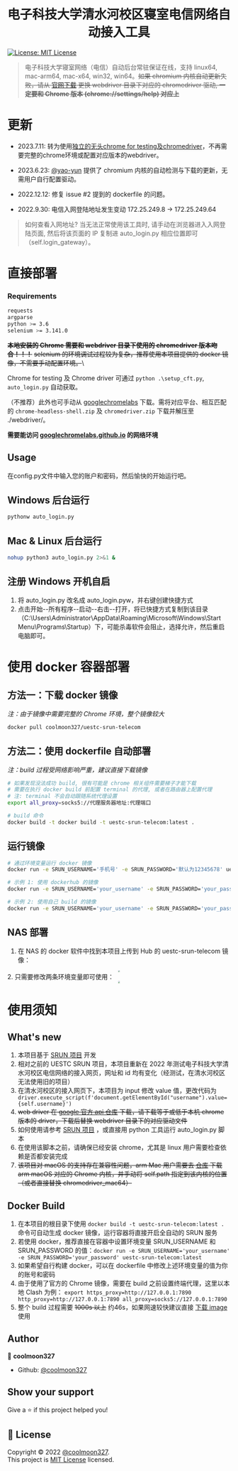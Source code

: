 <h1 align="center">电子科技大学清水河校区寝室电信网络自动接入工具</h1>
<p>
  <a href="https://mit-license.org/">
    <img alt="License: MIT License" src="https://img.shields.io/badge/License-MIT License-yellow.svg" target="_blank" />
  </a>
</p>

> 电子科技大学寝室网络（电信）自动后台常驻保证在线，支持 linux64, mac-arm64, mac-x64, win32, win64。~~如果 chromium 内核自动更新失败，请从 [官网下载](https://chromedriver.chromium.org/downloads) 更换 webdriver 目录下对应的 chromedriver 驱动, **一定要和 Chrome 版本 (chrome://settings/help) 对应上**~~ 

# 更新
- 2023.7.11: 转为使用[独立的无头chrome for testing及chromedriver](https://developer.chrome.com/blog/chrome-for-testing/)，不再需要完整的chrome环境或配置对应版本的webdriver。

- 2023.6.23: [@yao-yun](https://github.com/yao-yun) 提供了 chromium 内核的自动检测与下载的更新，无需用户自行配置驱动。

- 2022.12.12: 修复 issue #2 提到的 dockerfile 的问题。

- 2022.9.30: 电信入网登陆地址发生变动 172.25.249.8 -> 172.25.249.64
> 如何查看入网地址? 当无法正常使用该工具时, 请手动在浏览器进入入网登陆页面, 然后将该页面的 IP 复制进 auto_login.py 相应位置即可（self.login_gateway）。

# 直接部署

### Requirements
```sh
requests
argparse
python >= 3.6
selenium >= 3.141.0
```
~~**本地安装的 Chrome 需要和 webdriver 目录下使用的 chromedriver 版本吻合！！！**~~
~~selenium 的环境调试过程较为复杂，推荐使用本项目提供的 docker 镜像，不需要手动配置环境。~~\

Chrome for testing 及 Chrome driver 可通过 `python .\setup_cft.py`, `auto_login.py` 自动获取。

（不推荐）此外也可手动从 [googlechromelabs](https://googlechromelabs.github.io/chrome-for-testing/) 下载。需将对应平台、相互匹配的 `chrome-headless-shell.zip` 及 `chromedriver.zip` 下载并解压至 ./webdriver/。 

**需要能访问 [googlechromelabs.github.io](googlechromelabs.github.io) 的网络环境**

## Usage
在config.py文件中输入您的账户和密码，然后愉快的开始运行吧。

## Windows 后台运行
```sh
pythonw auto_login.py
```

## Mac & Linux 后台运行
```sh
nohup python3 auto_login.py 2>&1 &
```

## 注册 Windows 开机自启
1. 将 auto_login.py 改名成 auto_login.pyw，并右键创建快捷方式
2. 点击开始--所有程序--启动--右击--打开，将已快捷方式复制到该目录（C:\Users\Administrator\AppData\Roaming\Microsoft\Windows\Start Menu\Programs\Startup）下，可能杀毒软件会阻止，选择允许，然后重启电脑即可。

# 使用 docker 容器部署

## 方法一：下载 docker 镜像
*注：由于镜像中需要完整的 Chrome 环境，整个镜像较大*

```sh
docker pull coolmoon327/uestc-srun-telecom
```

## 方法二：使用 dockerfile 自动部署
*注：build 过程受网络影响严重，建议直接下载镜像*
```sh
# 如果发现没法成功 build, 很有可能是 chrome 相关组件需要梯子才能下载
# 需要在执行 docker build 前配置 terminal 的代理, 或者在路由器上配置代理
# 注: terminal 不会自动跟随系统代理设置
export all_proxy=socks5://代理服务器地址:代理端口

# build 命令
docker build -t docker build -t uestc-srun-telecom:latest .
```

## 运行镜像
```sh
# 通过环境变量运行 docker 镜像
docker run -e SRUN_USERNAME='手机号' -e SRUN_PASSWORD='默认为12345678' uestc-srun-telecom

# 示例 1: 使用 dockerhub 的镜像
docker run -e SRUN_USERNAME='your_username' -e SRUN_PASSWORD='your_password' coolmoon327/uestc-srun-telecom:latest

# 示例 2: 使用自己 build 的镜像
docker run -e SRUN_USERNAME='your_username' -e SRUN_PASSWORD='your_password' uestc-srun-telecom
```

## NAS 部署
1. 在 NAS 的 docker 软件中找到本项目上传到 Hub 的 uestc-srun-telecom 镜像：
<div align="center"><img src="https://gitee.com/coolmoon327/picBed/raw/master/pictures/20220110165355.png" style="zoom: 30%;"></div>
2. 只需要修改两条环境变量即可使用：
<div align="center"><img src="https://gitee.com/coolmoon327/picBed/raw/master/pictures/20220110165127.png" style="zoom: 30%;"></div>

# 使用须知

## What's new
1. 本项目基于 [SRUN 项目](https://github.com/RManLuo/srun_auto_login) 开发
2. 相对之前的 UESTC SRUN 项目，本项目重新在 2022 年测试电子科技大学清水河校区电信网络的接入网页，网址和 id 均有变化（经测试，在清水河校区无法使用旧的项目）
3. 在清水河校区的接入网页下，本项目为 input 修改 value 值，更改代码为 ` driver.execute_script(f'document.getElementById("username").value={self.username}')`
4. ~~web driver 在 [google 官方 api 仓库](http://chromedriver.storage.googleapis.com/index.html) 下载，请下载等于或低于本机 chrome 版本的 driver，下载后替换 webdriver 目录下的对应驱动文件~~
5. 如何使用请参考 [SRUN 项目](https://github.com/RManLuo/srun_auto_login) ，或直接用 python 工具运行 auto_login.py 脚本
6. 在使用该脚本之前，请确保已经安装 chrome，尤其是 linux 用户需要检查依赖是否都安装完成
7. ~~该项目对 macOS 的支持存在兼容性问题，arm Mac 用户需要去 [仓库](http://chromedriver.storage.googleapis.com/index.html) 下载 arm macOS 对应的 Chrome 内核，并手动将 self.path 指定到该内核的位置（或者直接替换 chromedriver_mac64）~~


## Docker Build
1. 在本项目的根目录下使用 `docker build -t uestc-srun-telecom:latest .` 命令可自动生成 docker 镜像，运行容器将直接开启全自动的 SRUN 服务
2. 若使用 docker，推荐直接在容器中设置环境变量 SRUN_USERNAME 和 SRUN_PASSWORD 的值：`docker run -e SRUN_USERNAME='your_username' -e SRUN_PASSWORD='your_password' uestc-srun-telecom:latest`
3. 如果希望自行构建 docker，可以在 dockerfile 中修改上述环境变量的值为你的账号和密码
4. 由于使用了官方的 Chrome 镜像，需要在 build 之前设置终端代理，这里以本地 Clash 为例： `export https_proxy=http://127.0.0.1:7890 http_proxy=http://127.0.0.1:7890 all_proxy=socks5://127.0.0.1:7890`
5. 整个 build 过程需要 ~~1000s 以上~~ 约46s，如果网速较快建议直接 [下载 image](https://hub.docker.com/repository/docker/coolmoon327/uestc-srun-telecom) 使用



## Author

👤 **coolmoon327**

* Github: [@coolmoon327](https://github.com/coolmoon327)

## Show your support

Give a ⭐️ if this project helped you!

## 📝 License

Copyright © 2022 [@coolmoon327](https://github.com/coolmoon327).<br />
This project is [MIT License](https://mit-license.org/) licensed.
